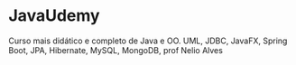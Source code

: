 # JavaUdemy
Curso mais didático e completo de Java e OO. UML, JDBC, JavaFX, Spring Boot, JPA, Hibernate, MySQL, MongoDB, prof Nelio Alves
